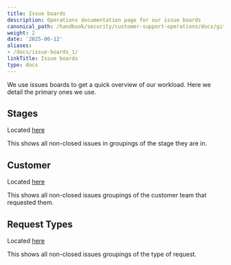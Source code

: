 ```yaml
---
title: Issue boards
description: Operations documentation page for our issue boards
canonical_path: /handbook/security/customer-support-operations/docs/gitlab/issue-boards
weight: 2
date: '2025-06-12'
aliases:
- /docs/issue-boards_1/
linkTitle: Issue boards
type: docs
---
```


We use issues boards to get a quick overview of our workload. Here we detail the primary ones we use.

## Stages

Located [here](https://gitlab.com/groups/gitlab-com/gl-security/corp/cust-support-ops/-/boards/9235621)

This shows all non-closed issues in groupings of the stage they are in.

## Customer

Located [here](https://gitlab.com/groups/gitlab-com/gl-security/corp/cust-support-ops/-/boards/9235628)

This shows all non-closed issues groupings of the customer team that requested them.

## Request Types

Located [here](https://gitlab.com/groups/gitlab-com/gl-security/corp/cust-support-ops/-/boards/9235630)

This shows all non-closed issues groupings of the type of request.
